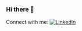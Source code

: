 ### Hi there 👋

Connect with me:
[![LinkedIn](https://img.shields.io/badge/LinkedIn-Jonathan-Bijl-blue?style=flat&logo=linkedin&labelColor=blue)](https://www.linkedin.com/in/jonathanbijl/)



<!--
**Bijl1/Bijl1** is a ✨ _special_ ✨ repository because its `README.md` (this file) appears on your GitHub profile.

Here are some ideas to get you started:

- 🔭 I’m currently working on ...
- 🌱 I’m currently learning ...
- 👯 I’m looking to collaborate on ...
- 🤔 I’m looking for help with ...
- 💬 Ask me about ...
- 📫 How to reach me: ...
- 😄 Pronouns: ...
- ⚡ Fun fact: ...
-->
